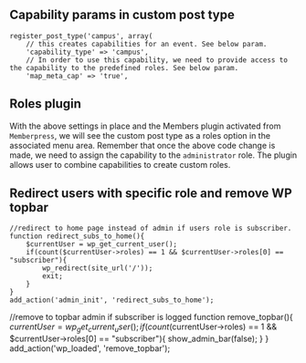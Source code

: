 
## Capability params in custom post type 
```
register_post_type('campus', array(
    // this creates capabilities for an event. See below param.
    'capability_type' => 'campus', 
    // In order to use this capability, we need to provide access to the capability to the predefined roles. See below param.
    'map_meta_cap' => 'true',
```

## Roles plugin
With the above settings in place and the Members plugin activated from `Memberpress`, we will see the custom post type as a roles option in the associated menu area.
Remember that once the above code change is made, we need to assign the capability to the `administrator` role.
The plugin allows user to combine capabilities to create custom roles.

## Redirect users with specific role and remove WP topbar
```
//redirect to home page instead of admin if users role is subscriber.
function redirect_subs_to_home(){
    $currentUser = wp_get_current_user();
    if(count($currentUser->roles) == 1 && $currentUser->roles[0] == "subscriber"){
        wp_redirect(site_url('/'));
        exit;
    }
}
add_action('admin_init', 'redirect_subs_to_home');
```

//remove to topbar admin if subscriber is logged
function remove_topbar(){
    $currentUser = wp_get_current_user();
    if(count($currentUser->roles) == 1 && $currentUser->roles[0] == "subscriber"){
        show_admin_bar(false);
     }
}
add_action('wp_loaded', 'remove_topbar');